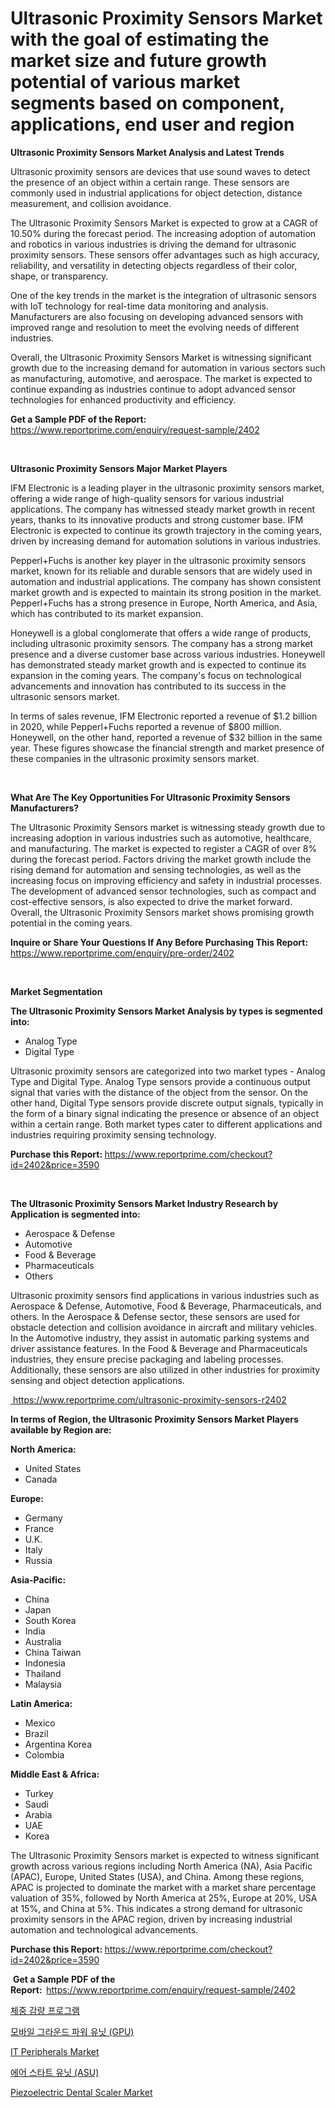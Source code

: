 <p><h1>Ultrasonic Proximity Sensors Market with the goal of estimating the market size and future growth potential of various market segments based on component, applications, end user and region</h1></p><p><strong>Ultrasonic Proximity Sensors Market Analysis and Latest Trends</strong></p>
<p><p>Ultrasonic proximity sensors are devices that use sound waves to detect the presence of an object within a certain range. These sensors are commonly used in industrial applications for object detection, distance measurement, and collision avoidance.</p><p>The Ultrasonic Proximity Sensors Market is expected to grow at a CAGR of 10.50% during the forecast period. The increasing adoption of automation and robotics in various industries is driving the demand for ultrasonic proximity sensors. These sensors offer advantages such as high accuracy, reliability, and versatility in detecting objects regardless of their color, shape, or transparency.</p><p>One of the key trends in the market is the integration of ultrasonic sensors with IoT technology for real-time data monitoring and analysis. Manufacturers are also focusing on developing advanced sensors with improved range and resolution to meet the evolving needs of different industries.</p><p>Overall, the Ultrasonic Proximity Sensors Market is witnessing significant growth due to the increasing demand for automation in various sectors such as manufacturing, automotive, and aerospace. The market is expected to continue expanding as industries continue to adopt advanced sensor technologies for enhanced productivity and efficiency.</p></p>
<p><strong>Get a Sample PDF of the Report:&nbsp;</strong> <a href="https://www.reportprime.com/enquiry/request-sample/2402">https://www.reportprime.com/enquiry/request-sample/2402</a></p>
<p>&nbsp;</p>
<p><strong>Ultrasonic Proximity Sensors Major Market Players</strong></p>
<p><p>IFM Electronic is a leading player in the ultrasonic proximity sensors market, offering a wide range of high-quality sensors for various industrial applications. The company has witnessed steady market growth in recent years, thanks to its innovative products and strong customer base. IFM Electronic is expected to continue its growth trajectory in the coming years, driven by increasing demand for automation solutions in various industries.</p><p>Pepperl+Fuchs is another key player in the ultrasonic proximity sensors market, known for its reliable and durable sensors that are widely used in automation and industrial applications. The company has shown consistent market growth and is expected to maintain its strong position in the market. Pepperl+Fuchs has a strong presence in Europe, North America, and Asia, which has contributed to its market expansion.</p><p>Honeywell is a global conglomerate that offers a wide range of products, including ultrasonic proximity sensors. The company has a strong market presence and a diverse customer base across various industries. Honeywell has demonstrated steady market growth and is expected to continue its expansion in the coming years. The company's focus on technological advancements and innovation has contributed to its success in the ultrasonic sensors market.</p><p>In terms of sales revenue, IFM Electronic reported a revenue of $1.2 billion in 2020, while Pepperl+Fuchs reported a revenue of $800 million. Honeywell, on the other hand, reported a revenue of $32 billion in the same year. These figures showcase the financial strength and market presence of these companies in the ultrasonic proximity sensors market.</p></p>
<p>&nbsp;</p>
<p><strong>What Are The Key Opportunities For Ultrasonic Proximity Sensors Manufacturers?</strong></p>
<p><p>The Ultrasonic Proximity Sensors market is witnessing steady growth due to increasing adoption in various industries such as automotive, healthcare, and manufacturing. The market is expected to register a CAGR of over 8% during the forecast period. Factors driving the market growth include the rising demand for automation and sensing technologies, as well as the increasing focus on improving efficiency and safety in industrial processes. The development of advanced sensor technologies, such as compact and cost-effective sensors, is also expected to drive the market forward. Overall, the Ultrasonic Proximity Sensors market shows promising growth potential in the coming years.</p></p>
<p><strong>Inquire or Share Your Questions If Any Before Purchasing This Report:</strong> <a href="https://www.reportprime.com/enquiry/pre-order/2402">https://www.reportprime.com/enquiry/pre-order/2402</a></p>
<p>&nbsp;</p>
<p><strong>Market Segmentation</strong></p>
<p><strong>The Ultrasonic Proximity Sensors Market Analysis by types is segmented into:</strong></p>
<p><ul><li>Analog Type</li><li>Digital Type</li></ul></p>
<p><p>Ultrasonic proximity sensors are categorized into two market types - Analog Type and Digital Type. Analog Type sensors provide a continuous output signal that varies with the distance of the object from the sensor. On the other hand, Digital Type sensors provide discrete output signals, typically in the form of a binary signal indicating the presence or absence of an object within a certain range. Both market types cater to different applications and industries requiring proximity sensing technology.</p></p>
<p><strong>Purchase this Report:&nbsp;</strong><a href="https://www.reportprime.com/checkout?id=2402&price=3590">https://www.reportprime.com/checkout?id=2402&price=3590</a></p>
<p>&nbsp;</p>
<p><strong>The Ultrasonic Proximity Sensors Market Industry Research by Application is segmented into:</strong></p>
<p><ul><li>Aerospace & Defense</li><li>Automotive</li><li>Food & Beverage</li><li>Pharmaceuticals</li><li>Others</li></ul></p>
<p><p>Ultrasonic proximity sensors find applications in various industries such as Aerospace & Defense, Automotive, Food & Beverage, Pharmaceuticals, and others. In the Aerospace & Defense sector, these sensors are used for obstacle detection and collision avoidance in aircraft and military vehicles. In the Automotive industry, they assist in automatic parking systems and driver assistance features. In the Food & Beverage and Pharmaceuticals industries, they ensure precise packaging and labeling processes. Additionally, these sensors are also utilized in other industries for proximity sensing and object detection applications.</p></p>
<p><a href="https://www.reportprime.com/ultrasonic-proximity-sensors-r2402">&nbsp;https://www.reportprime.com/ultrasonic-proximity-sensors-r2402</a></p>
<p><strong>In terms of Region, the Ultrasonic Proximity Sensors Market Players available by Region are:</strong></p>
<p>
    <p> <strong> North America: </strong>
        <ul>
            <li>United States</li>
            <li>Canada</li>
        </ul>
        </p> 
    <p> <strong> Europe: </strong>
        <ul>
            <li>Germany</li>
            <li>France</li>
            <li>U.K.</li>
            <li>Italy</li>
            <li>Russia</li>
        </ul>
        </p> 
    <p> <strong> Asia-Pacific: </strong>
        <ul>
            <li>China</li>
            <li>Japan</li>
            <li>South Korea</li>
            <li>India</li>
            <li>Australia</li>
            <li>China Taiwan</li>
            <li>Indonesia</li>
            <li>Thailand</li>
            <li>Malaysia</li>
        </ul>
        </p> 
    <p> <strong> Latin America: </strong>
        <ul>
            <li>Mexico</li>
            <li>Brazil</li>
            <li>Argentina Korea</li>
            <li>Colombia</li>
        </ul>
        </p> 
    <p> <strong> Middle East & Africa: </strong>
        <ul>
            <li>Turkey</li>
            <li>Saudi</li>
            <li>Arabia</li>
            <li>UAE</li>
            <li>Korea</li>
        </ul>
    </p>
    </p>
<p><p>The Ultrasonic Proximity Sensors market is expected to witness significant growth across various regions including North America (NA), Asia Pacific (APAC), Europe, United States (USA), and China. Among these regions, APAC is projected to dominate the market with a market share percentage valuation of 35%, followed by North America at 25%, Europe at 20%, USA at 15%, and China at 5%. This indicates a strong demand for ultrasonic proximity sensors in the APAC region, driven by increasing industrial automation and technological advancements.</p></p>
<p><strong>Purchase this Report: </strong><a href="https://www.reportprime.com/checkout?id=2402&price=3590">https://www.reportprime.com/checkout?id=2402&price=3590</a></p>
<p>&nbsp;<strong>Get a Sample PDF of the Report:&nbsp;&nbsp;</strong><a href="https://www.reportprime.com/enquiry/request-sample/2402">https://www.reportprime.com/enquiry/request-sample/2402</a></p>
<p><strong></strong></p>
<p><p><a href="https://medium.com/@daniamha96_85754/%EC%B2%B4%EC%A4%91-%EA%B0%90%EB%9F%89-%ED%94%84%EB%A1%9C%EA%B7%B8%EB%9E%A8-%EC%8B%9C%EC%9E%A5-%EA%B7%9C%EB%AA%A8-%EB%B0%8F-%EC%A0%90%EC%9C%A0%EC%9C%A8-%EB%B6%84%EC%84%9D-%EC%84%B1%EC%9E%A5-%EB%8F%99%ED%96%A5-%EB%B0%8F-%EC%98%88%EC%B8%A1-2024-2031-d2a0a532138a">체중 감량 프로그램</a></p><p><a href="https://github.com/raap8632/Market-Research-Report-List-3/blob/main/3845945102912.md">모바일 그라운드 파워 유닛 (GPU)</a></p><p><a href="https://github.com/nandosuryapratama/Market-Research-Report-List-2/blob/main/it-peripherals-market.md">IT Peripherals Market</a></p><p><a href="https://github.com/AlbertotDouglas44367/Market-Research-Report-List-3/blob/main/2489835102911.md">에어 스타트 유닛 (ASU)</a></p><p><a href="https://medium.com/@elizbethsmithb20/piezoelectric-dental-scaler-market-size-share-growth-and-market-analysis-by-type-by-application-1b78c93c484a">Piezoelectric Dental Scaler Market</a></p></p>